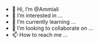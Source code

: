 - 👋 Hi, I’m @Ammiali
- 👀 I’m interested in ...
- 🌱 I’m currently learning ...
- 💞️ I’m looking to collaborate on ...
- 📫 How to reach me ...

<!---
Ammiali/Ammiali is a ✨ special ✨ repository because its `README.md` (this file) appears on your GitHub profile.
You can click the Preview link to take a look at your changes.
--->
